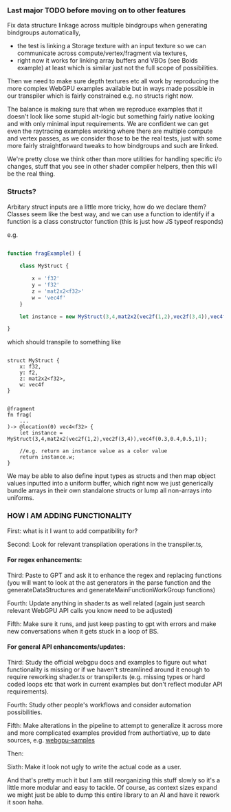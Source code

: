 ### Last major TODO before moving on to other features

Fix data structure linkage across multiple bindgroups when generating bindgroups automatically, 
 - the test is linking a Storage texture with an input texture so we can communicate across compute/vertex/fragment via textures,
 - right now it works for linking array buffers and VBOs (see Boids example) at least which is similar just not the full scope of possibilities.

Then we need to make sure depth textures etc all work by reproducing the more complex WebGPU examples available but in ways made possible in our transpiler which is fairly constrained e.g. no structs right now.

The balance is making sure that when we reproduce examples that it doesn't look like some stupid alt-logic but something fairly native looking and with only minimal input requirements. We are confident we can get even the raytracing examples working where there are multiple compute and vertex passes, as we consider those to be the real tests, just with some more fairly straightforward tweaks to how bindgroups and such are linked. 

We're pretty close we think other than more utilities for handling specific i/o changes, stuff that you see in other shader compiler helpers, then this will be the real thing. 

### Structs?

Arbitary struct inputs are a little more tricky, how do we declare them? Classes seem like the best way, and we can use a function to identify if a function is a class constructor function (this is just how JS typeof responds)

e.g. 

```js

function fragExample() {
    
    class MyStruct {

        x = 'f32'
        y = 'f32'
        z = 'mat2x2<f32>'
        w = 'vec4f'
    }

    let instance = new MyStruct(3,4,mat2x2(vec2f(1,2),vec2f(3,4)),vec4f(0.3,0.4,0.5,1));

}


```

which should transpile to something like

```wgsl

struct MyStruct {
    x: f32,
    y: f2,
    z: mat2x2<f32>,
    w: vec4f
}


@fragment
fn frag(
    ...
)-> @location(0) vec4<f32> {
    let instance = MyStruct(3,4,mat2x2(vec2f(1,2),vec2f(3,4)),vec4f(0.3,0.4,0.5,1));

    //e.g. return an instance value as a color value
    return instance.w;
}

```

We may be able to also define input types as structs and then map object values inputted into a uniform buffer, 
which right now we just generically bundle arrays in their own standalone structs or lump all non-arrays into uniforms.



### HOW I AM ADDING FUNCTIONALITY

First: what is it I want to add compatibility for?

Second: Look for relevant transpilation operations in the transpiler.ts,

#### For regex enhancements:

Third: Paste to GPT and ask it to enhance the regex and replacing functions (you will want to look at the ast generators in the parse function and the generateDataStructures and generateMainFunctionWorkGroup functions)

Fourth: Update anything in shader.ts as well related (again just search relevant WebGPU API calls you know need to be adjusted)

Fifth: Make sure it runs, and just keep pasting to gpt with errors and make new conversations when it gets stuck in a loop of BS.

#### For general API enhancements/updates:

Third: Study the official webgpu docs and examples to figure out what functionality is missing or if we haven't streamlined around it enough to require reworking shader.ts or transpiler.ts (e.g. missing types or hard coded loops etc that work in current examples but don't reflect modular API requirements).

Fourth: Study other people's workflows and consider automation possibilities.

Fifth: Make alterations in the pipeline to attempt to generalize it across more and more complicated examples provided from authortiative, up to date sources, e.g. [webgpu-samples](https://webgpu.github.io/webgpu-samples/)

Then:

Sixth: Make it look not ugly to write the actual code as a user.

And that's pretty much it but I am still reorganizing this stuff slowly so it's a little more modular and easy to tackle. Of course, as context sizes expand we might just be able to dump this entire library to an AI and have it rework it soon haha.

